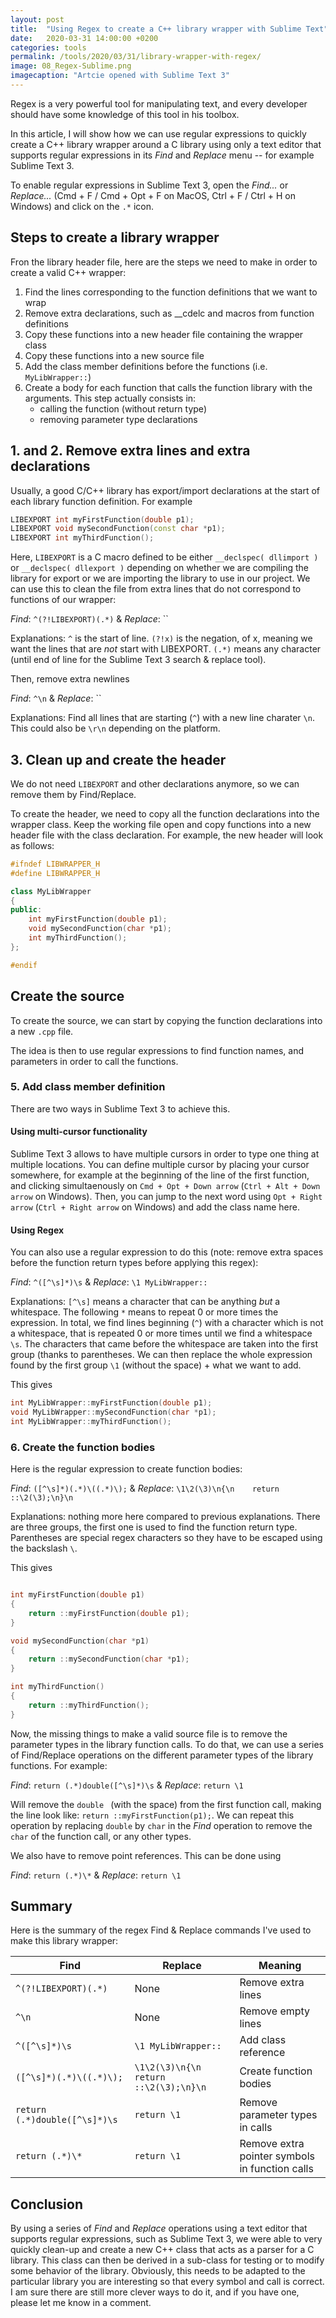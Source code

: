 ```yaml
---
layout: post
title:  "Using Regex to create a C++ library wrapper with Sublime Text"
date:   2020-03-31 14:00:00 +0200
categories: tools
permalink: /tools/2020/03/31/library-wrapper-with-regex/
image: 08_Regex-Sublime.png
imagecaption: "Artcie opened with Sublime Text 3"
---
```


Regex is a very powerful tool for manipulating text, and every developer should have some knowledge of this tool in his toolbox.

In this article, I will show how we can use regular expressions to quickly create a C++ library wrapper around a C library using only a text editor that supports regular expressions in its _Find_ and _Replace_ menu -- for example Sublime Text 3.  

To enable regular expressions in Sublime Text 3, open the _Find..._ or _Replace..._ (Cmd + F / Cmd + Opt + F on MacOS, Ctrl + F / Ctrl + H on Windows) and click on the `.*` icon.

## Steps to create a library wrapper

Fron the library header file, here are the steps we need to make in order to create a valid C++ wrapper:
1. Find the lines corresponding to the function definitions that we want to wrap
2. Remove extra declarations, such as __cdelc and macros from function definitions
3. Copy these functions into a new header file containing the wrapper class
4. Copy these functions into a new source file
5. Add the class member definitions before the functions (i.e. `MyLibWrapper::`)
6. Create a body for each function that calls the function library with the arguments. This step actually consists in:
	- calling the function (without return type)
	- removing parameter type declarations

## 1. and 2. Remove extra lines and extra declarations

Usually, a good C/C++ library has export/import declarations at the start of each library function definition. For example

```cpp
LIBEXPORT int myFirstFunction(double p1);
LIBEXPORT void mySecondFunction(const char *p1);
LIBEXPORT int myThirdFunction();
```

Here, `LIBEXPORT` is a C macro defined to be either `__declspec( dllimport )` or `__declspec( dllexport )` depending on whether we are compiling the library for export or we are importing the library to use in our project. We can use this to clean the file from extra lines that do not correspond to functions of our wrapper:

_Find_: `^(?!LIBEXPORT)(.*)` & _Replace_: ``

Explanations: `^` is the start of line. `(?!x)` is the negation, of x, meaning we want the lines that are *not* start with LIBEXPORT. `(.*)` means any character (until end of line for the Sublime Text 3 search & replace tool). 

Then, remove extra newlines

_Find_: `^\n` & _Replace_: ``

Explanations: Find all lines that are starting (`^`) with a new line charater `\n`. This could also be `\r\n` depending on the platform.

## 3. Clean up and create the header

We do not need `LIBEXPORT` and other declarations anymore, so we can remove them by Find/Replace.

To create the header, we need to copy all the function declarations into the wrapper class. Keep the working file open and copy functions into a new header file with the class declaration. For example, the new header will look as follows:

```cpp
#ifndef LIBWRAPPER_H
#define LIBWRAPPER_H

class MyLibWrapper
{
public:
	int myFirstFunction(double p1);
	void mySecondFunction(char *p1);
	int myThirdFunction();
};

#endif
```

## Create the source

To create the source, we can start by copying the function declarations into a new `.cpp` file. 

The idea is then to use regular expressions to find function names, and parameters in order to call the functions.

### 5. Add class member definition

There are two ways in Sublime Text 3 to achieve this.

#### Using multi-cursor functionality
Sublime Text 3 allows to have multiple cursors in order to type one thing at multiple locations. You can define multiple cursor by placing your cursor somewhere, for example at the beginning of the line of the first function, and clicking simultaenously on `Cmd + Opt + Down arrow` (`Ctrl + Alt + Down arrow` on Windows). Then, you can jump to the next word using `Opt + Right arrow` (`Ctrl + Right arrow` on Windows) and add the class name here.

#### Using Regex
You can also use a regular expression to do this (note: remove extra spaces before the function return types before applying this regex):

_Find_: `^([^\s]*)\s` & _Replace_: `\1 MyLibWrapper::`

Explanations: `[^\s]` means a character that can be anything _but_ a whitespace. The following `*` means to repeat 0 or more times the expression. In total, we find lines beginning (`^`) with a character which is not a whitespace, that is repeated 0 or more times until we find a whitespace `\s`. The characters that came before the whitespace are taken into the first group (thanks to parentheses. We can then replace the whole expression found by the first group `\1` (without the space) + what we want to add.

This gives

```cpp
int MyLibWrapper::myFirstFunction(double p1);
void MyLibWrapper::mySecondFunction(char *p1);
int MyLibWrapper::myThirdFunction();

```


### 6. Create the function bodies

Here is the regular expression to create function bodies:

_Find_: `([^\s]*)(.*)\((.*)\);` & _Replace_: `\1\2(\3)\n{\n    return ::\2(\3);\n}\n` 

Explanations: nothing more here compared to previous explanations. There are three groups, the first one is used to find the function return type. Parentheses are special regex characters so they have to be escaped using the backslash `\`.

This gives

```cpp

int myFirstFunction(double p1)
{
	return ::myFirstFunction(double p1);
}

void mySecondFunction(char *p1)
{
	return ::mySecondFunction(char *p1);
}

int myThirdFunction()
{
	return ::myThirdFunction();
}

```

Now, the missing things to make a valid source file is to remove the parameter types in the library function calls. To do that, we can use a series of Find/Replace operations on the different parameter types of the library functions. For example:

_Find_: `return (.*)double([^\s]*)\s` & _Replace_: `return \1`

Will remove the `double ` (with the space) from the first function call, making the line look like: `return ::myFirstFunction(p1);`. We can repeat this operation by replacing `double` by `char` in the _Find_ operation to remove the `char` of the function call, or any other types. 

We also have to remove point references. This can be done using

_Find_: `return (.*)\*` & _Replace_: `return \1`

## Summary

Here is the summary of the regex Find & Replace commands I've used to make this library wrapper:

| Find                           | Replace                      | Meaning                      |
|--------------------------------|------------------------------|------------------------------|
| `^(?!LIBEXPORT)(.*)`           | None                         | Remove extra lines           |
| `^\n`                          | None                         | Remove empty lines           |
| `^([^\s]*)\s`                  | `\1 MyLibWrapper::`          | Add class reference          |
| `([^\s]*)(.*)\((.*)\);`        | `\1\2(\3)\n{\n    return ::\2(\3);\n}\n` | Create function bodies |
| `return (.*)double([^\s]*)\s`  | `return \1`                  | Remove parameter types in calls |
| `return (.*)\*`                | `return \1`                  | Remove extra pointer symbols in function calls |


## Conclusion

By using a series of _Find_ and _Replace_ operations using a text editor that supports regular expressions, such as Sublime Text 3, we were able to very quickly clean-up and create a new C++ class that acts as a parser for a C library. This class can then be derived in a sub-class for testing or to modify some behavior of the library. Obviously, this needs to be adapted to the particular library you are interesting so that every symbol and call is correct. I am sure there are still more clever ways to do it, and if you have one, please let me know in a comment.